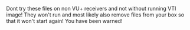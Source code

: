 Dont try these files on non VU+ receivers and not without running VTI image!
They won't run and most likely also remove files from your box so that it won't start again!
You have been warned!

